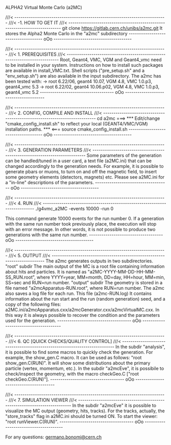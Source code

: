 ALPHA2 Virtual Monte Carlo (a2MC)

///< --------------------------------------------------------------------------
///< -1. HOW TO GET IT
///< --------------------------------------------------------------------------
git clone https://gitlab.cern.ch/unibs/a2mc.git
It stores the Alpha2 Monte Carlo in the "a2mc" subdirectory
------------------------------------ oOo --------------------------------------


///< --------------------------------------------------------------------------
///< 1. PREREQUISITES
///< --------------------------------------------------------------------------
Root, Geant4, VMC, VGM and Geant4_vmc need to be installed in your system.
Instructions on how to install such packages are available in install_VMC.txt.
Shell scripts ("pre_setup.sh" and a "env_setup.sh") are also available in the 
input subdirectory.
The a2mc has been tested with: 
-> root 6.22/06, geant4 10.07,     VGM 4.8, VMC 1.0.p3, geant4_vmc 5.3
-> root 6.22/02, geant4 10.06.p02, VGM 4.8, VMC 1.0.p3, geant4_vmc 5.2
------------------------------------ oOo --------------------------------------


///< --------------------------------------------------------------------------
///< 2. CONFIG, COMPILE AND INSTALL
///< --------------------------------------------------------------------------
cd a2mc
===> ***     Edit/change "cmake_config_install.sh" to reflect your local 
                       (GEANT4/VMC/VGM) installation paths.            *** <===
source cmake_config_install.sh
------------------------------------ oOo --------------------------------------


///< --------------------------------------------------------------------------
///< 3. GENERATION PARAMETERS
///< --------------------------------------------------------------------------
Some parameters of the generation can be handled/tuned in a user card, a text
file (a2MC.ini) that can be changed accordingly to the generation needs. 
For example, it is possible to generate pbars or muons, to turn on and off the
magnetic field, to insert some geometry elements (detectors, magnets) etc. 
Please see a2MC.ini for a "in-line" descriptions of the parameters.
------------------------------------ oOo --------------------------------------


///< --------------------------------------------------------------------------
///< 4. RUN
///< --------------------------------------------------------------------------
./g4vmc_a2MC -events 10000 -run 0

This command generate 10000 events for the run number 0.
If a generation with the same run number took previously place, the execution 
will stop with an error message. In other words, it is not possible to produce 
two generations with the same run number.
------------------------------------ oOo --------------------------------------


///< --------------------------------------------------------------------------
///< 5. OUTPUT
///< --------------------------------------------------------------------------
The a2mc generates outputs in two subdirectories.
"root" subdir
    The main output of the MC is a root file containing information about hits
    and particles. It is named as "a2MC-YYYY-MM-DD-HH-MM-SS_RUN.root", where 
    YYYY=year, MM=month, DD=day, HH=hour, MM=min, SS=sec and RUN=run number.
"output" subdir 
    The geometry is stored in a file named "a2mcApparatus-RUN.root",
    where RUN=run number. 
    The a2mc also saves a log file for each run. This file (a2mc-RUN.log)
    It contains information about the run start and the run (random generation)
    seed, and a copy of the following files:
    a2MC.ini/a2mcApparatus.cxx/a2mcGenerator.cxx/a2mcVirtualMC.cxx. 
    In this way it is always possible to recover the condition and the 
    parameters used for the generation.
------------------------------------ oOo --------------------------------------


///< --------------------------------------------------------------------------
///< 6. QC [QUICK CHECKS/QUALITY CONTROL]
///< --------------------------------------------------------------------------
In the subdir "analysis", it is possible to find some macros to quickly check
the generation. For example, the show_gen.C macro. It can be used as follows:
"root show_gen.C\(RUN\)". It will show some distributions about the primary 
particle (vertex, momentum, etc.). 
In the subdir "a2mcEve", it is possibile to check/inspect the geometry, with
the macro checkGeo.C ["root checkGeo.C\(RUN\)"]. 
------------------------------------ oOo --------------------------------------


///< --------------------------------------------------------------------------
///< 7. SIMULATION VIEWER
///< --------------------------------------------------------------------------
In the subdir "a2mcEve" it is possible to visualize the MC output (geometry,
hits, tracks). For the tracks, actually, the "store_tracks" flag in a2MC.ini
should be turned ON. To start the viewer: "root runViewer.C\(RUN\)".
------------------------------------ oOo --------------------------------------

For any questions: germano.bonomi@cern.ch
